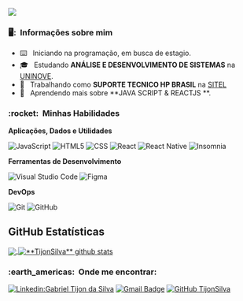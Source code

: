 ![](https://komarev.com/ghpvc/?username=TijonSilva&color=006bed)

<h3> 🖥️: &nbsp;Informações sobre mim</h3>

- ⌨️ &nbsp; Iniciando na programação, em busca de estagio.
- 🎓 &nbsp; Estudando **ANÁLISE E DESENVOLVIMENTO DE SISTEMAS** na <a href="https://www.uninove.br/">UNINOVE</a>.
- 💼 &nbsp; Trabalhando como **SUPORTE TECNICO HP BRASIL** na <a href="https://www.sitel.com/pt-br/">SITEL</a>
- 🌱 &nbsp; Aprendendo mais sobre **JAVA SCRIPT & REACTJS **.

<h3> :rocket: &nbsp;Minhas Habilidades </h3>

**Aplicações, Dados e Utilidades**

  ![JavaScript](https://img.shields.io/badge/-JavaScript-333333?style=flat&logo=javascript)
  ![HTML5](https://img.shields.io/badge/-HTML5-333333?style=flat&logo=HTML5)
  ![CSS](https://img.shields.io/badge/-CSS-333333?style=flat&logo=CSS3&logoColor=1572B6)
  ![React](https://img.shields.io/badge/-React-333333?style=flat&logo=react)
  ![React Native](https://img.shields.io/badge/-React%20Native-333333?style=flat&logo=react)
  ![Insomnia](https://img.shields.io/badge/-Insomnia-333333?style=flat&logo=insomnia)

  **Ferramentas de Desenvolvimento**

  ![Visual Studio Code](https://img.shields.io/badge/-Visual%20Studio%20Code-333333?style=flat&logo=visual-studio-code&logoColor=007ACC)
  ![Figma](https://img.shields.io/badge/-Figma-333333?style=flat&logo=figma&logoColor=007ACC)

**DevOps**

  ![Git](https://img.shields.io/badge/-Git-333333?style=flat&logo=git)
  ![GitHub](https://img.shields.io/badge/-GitHub-333333?style=flat&logo=github)


## **GitHub Estatísticas**

<a href="https://github.com/Gurupreet">
  <img align="center" src="https://github-readme-stats.vercel.app/api/top-langs/?username=TijonSilva&theme=radical&hide_langs_below=1" />
</a>

<a href="https://github.com/Gurupreet">
 <img align="center" src="https://github-readme-stats.vercel.app/api?username=TijonSilva&show_icons=true&theme=radical&line_height=27" alt="**TijonSilva** github stats"/>
</a>


<h3> :earth_americas: &nbsp;Onde me encontrar: </h3> 

[![Linkedin:Gabriel Tijon da Silva](https://img.shields.io/badge/-GabrielTijon-blue?style=flat-square&logo=Linkedin&logoColor=white&link=LINK-DO-SEU-LINKEDIN)](https://www.linkedin.com/in/gabriel-tijon-2a292021b)
[![Gmail Badge](https://img.shields.io/badge/-gabrieltijon@gmail.com-006bed?style=flat-square&logo=Gmail&logoColor=white&link=mailto:GABRIELTIJON@GMAIL.COM)](mailto:gabrieltijon@gmail.com)
[![GitHub TijonSilva]( https://img.shields.io/github/followers/VanessaSwerts?label=follow&style=social)](https://github.com/TijonSilva)
